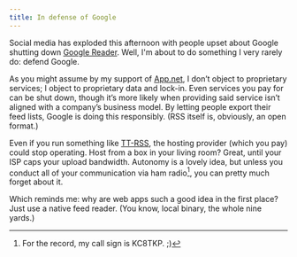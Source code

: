 ```yaml
---
title: In defense of Google
---
```


Social media has exploded this afternoon with people upset about Google shutting down [Google Reader](http://googlereader.blogspot.com/2013/03/powering-down-google-reader.html). Well, I'm about to do something I very rarely do: defend Google.

As you might assume by my support of [App.net](http://app.net), I don’t object to proprietary services; I object to proprietary data and lock-in. Even services you pay for can be shut down, though it’s more likely when providing said service isn’t aligned with a company’s business model. By letting people export their feed lists, Google is doing this responsibly. (RSS itself is, obviously, an open format.)

Even if you run something like [TT-RSS](http://tt-rss.org/), the hosting provider (which you pay) could stop operating. Host from a box in your living room? Great, until your ISP caps your upload bandwidth. Autonomy is a lovely idea, but unless you conduct all of your communication via ham radio[^ham], you can pretty much forget about it.

Which reminds me: why are web apps such a good idea in the first place? Just use a native feed reader. (You know, local binary, the whole nine yards.)

[^ham]: For the record, my call sign is KC8TKP. ;)